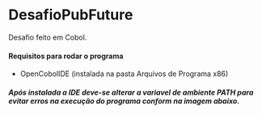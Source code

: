 # DesafioPubFuture
Desafio feito em Cobol.
#### Requisitos para rodar o programa
- OpenCobolIDE (instalada na pasta Arquivos de Programa x86)
##### Após instalada a IDE deve-se alterar a variavel de ambiente PATH para evitar erros na execução do programa conform na imagem abaixo.

